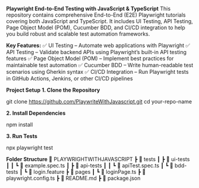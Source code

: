 **Playwright End-to-End Testing with JavaScript & TypeScript**
This repository contains comprehensive End-to-End (E2E) Playwright tutorials covering both JavaScript and TypeScript. It includes UI Testing, API Testing, Page Object Model (POM), Cucumber BDD, and CI/CD integration to help you build robust and scalable test automation frameworks.

**Key Features:**
✅ UI Testing – Automate web applications with Playwright
✅ API Testing – Validate backend APIs using Playwright’s built-in API testing features
✅ Page Object Model (POM) – Implement best practices for maintainable test automation
✅ Cucumber BDD – Write human-readable test scenarios using Gherkin syntax
✅ CI/CD Integration – Run Playwright tests in GitHub Actions, Jenkins, or other CI/CD pipelines

****Project Setup****
**1. Clone the Repository**

git clone https://github.com/PlaywriteWithJavascript.git
cd your-repo-name

**2. Install Dependencies**

npm install

**3. Run Tests**

npx playwright test

****Folder Structure****
📂 PLAYWRIGHTWITHJAVASCRIPT
 ┣ 📂 tests
 ┃ ┣ 📂 ui-tests
 ┃ ┃ ┗ 📜 example.spec.ts
 ┃ ┣ 📂 api-tests
 ┃ ┃ ┗ 📜 apiTest.spec.ts
 ┃ ┗ 📂 bdd-tests
 ┃   ┗ 📜 login.feature
 ┣ 📂 pages
 ┃ ┗ 📜 loginPage.ts
 ┣ 📜 playwright.config.ts
 ┣ 📜 README.md
 ┣ 📜 package.json

